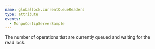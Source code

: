 ```yaml
---
name: globallock.currentQueueReaders
type: attribute
events:
  - MongoConfigServerSample
---
```


The number of operations that are currently queued and waiting for the read lock.
